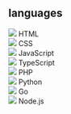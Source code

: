 ## languages
<div class="chips">
    <div class="chip">
        <img src="https://lnoueryo.jounetsism.biz/icons/html.png">
        <span class="para">HTML</span>
    </div>
    <div class="chip">
        <img src="https://lnoueryo.jounetsism.biz/icons/css.png">
        <span class="para">CSS</span>
    </div>
    <div class="chip">
        <img src="https://lnoueryo.jounetsism.biz/icons/javascript.png">
        <span class="para">JavaScript</span>
    </div>
    <div class="chip">
        <img src="https://lnoueryo.jounetsism.biz/icons/typescript.png">
        <span class="para">TypeScript</span>
    </div>
    <div class="chip">
        <img src="https://lnoueryo.jounetsism.biz/icons/php.png">
        <span class="para">PHP</span>
    </div>
    <div class="chip">
        <img src="https://lnoueryo.jounetsism.biz/icons/python.png">
        <span class="para">Python</span>
    </div>
    <div class="chip">
        <img src="https://lnoueryo.jounetsism.biz/icons/go.png">
        <span class="para">Go</span>
    </div>
    <div class="chip">
        <img src="https://lnoueryo.jounetsism.biz/icons/node.js.png">
        <span class="para">Node.js</span>
    </div>
</div>
<!--
**lnoueryo/lnoueryo** is a ✨ _special_ ✨ repository because its `README.md` (this file) appears on your GitHub profile.

Here are some ideas to get you started:

- 🔭 I’m currently working on ...
- 🌱 I’m currently learning ...
- 👯 I’m looking to collaborate on ...
- 🤔 I’m looking for help with ...
- 💬 Ask me about ...
- 📫 How to reach me: ...
- 😄 Pronouns: ...
- ⚡ Fun fact: ...
-->

<style>
@import url('https://fonts.googleapis.com/css?family=Proxima+Nova');
.para {
    letter-spacing: .1em;
    line-height: 2.3;
    text-align: justify;
    font-family: proxima-nova,sans-serif;
    font-weight: 500;
}
.chips {
    display: flex;
}
.chip {
    display: flex;
    align-items: center;
    margin-right: 10px;
}
.chip img {
    max-width: 18px;
    margin-right: 5px;
}
</style>